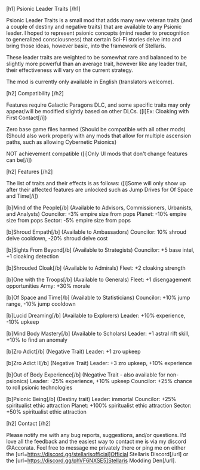 [h1] Psionic Leader Traits [/h1]

Psionic Leader Traits is a small mod that adds many new veteran traits (and a couple of destiny and negative traits) that are available to any Psionic leader. I hoped to represent psionic concepts (mind reader to precognition to generalized consciousness) that certain Sci-Fi stories delve into and bring those ideas, however basic, into the framework of Stellaris.

These leader traits are weighted to be somewhat rare and balanced to be slightly more powerful than an average trait, however like any leader trait, their effectiveness will vary on the current strategy.

The mod is currently only available in English (translators welcome).

[h2] Compatibility [/h2]

Features require Galactic Paragons DLC, and some specific traits may only appear/will be modified slightly based on other DLCs. ([i]Ex: Cloaking with First Contact[/i])

Zero base game files harmed (Should be compatible with all other mods)
(Should also work properly with any mods that allow for multiple ascension paths, such as allowing Cybernetic Psionics)

NOT achievement compatible ([i]Only UI mods that don't change features can be[/i])

[h2] Features [/h2]

The list of traits and their effects is as follows:
([i]Some will only show up after their affected features are unlocked such as Jump Drives for Of Space and Time[/i])

[b]Mind of the People[/b] (Available to Advisors, Commissioners, Urbanists, and Analysts)
  Councilor: -3% empire size from pops
  Planet: -10% empire size from pops
  Sector: -5% empire size from pops

[b]Shroud Empath[/b] (Available to Ambassadors)
  Councilor: 10% shroud delve cooldown, -20% shroud delve cost

[b]Sights From Beyond[/b] (Available to Strategists)
  Councilor: +5 base intel, +1 cloaking detection

[b]Shrouded Cloak[/b] (Available to Admirals)
  Fleet: +2 cloaking strength

[b]One with the Troops[/b] (Available to Generals)
  Fleet: +1 disengagement opportunities
  Army: +30% morale

[b]Of Space and Time[/b] (Available to Statisticians)
  Councilor: +10% jump range, -10% jump cooldown

[b]Lucid Dreaming[/b] (Available to Explorers)
  Leader: +10% experience, -10% upkeep

[b]Mind Body Mastery[/b] (Available to Scholars)
  Leader: +1 astral rift skill, +10% to find an anomaly

[b]Zro Adict[/b] (Negative Trait)
  Leader: +1 zro upkeep

[b]Zro Adict II[/b] (Negative Trait)
  Leader: +3 zro upkeep, +10% experience

[b]Out of Body Experience[/b] (Negative Trait - also available for non-psionics)
  Leader: -25% experience, +10% upkeep
  Councilor: +25% chance to roll psionic technologies

[b]Psionic Being[/b] (Destiny trait)
  Leader: immortal
  Councilor: +25% spiritualist ethic attraction
  Planet: +100% spiritualist ethic attraction
  Sector: +50% spiritualist ethic attraction

[h2] Contact [/h2]

Please notify me with any bug reports, suggestions, and/or questions. I’d love all the feedback and the easiest way to contact me is via my discord @Accorata. Feel free to message me privately there or ping me on either the [url=https://discord.gg/stellarisofficial]Official Stellaris Discord[/url] or the [url=https://discord.gg/phVF6NXSE5]Stellaris Modding Den[/url].